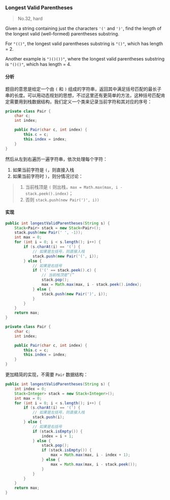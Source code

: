### Longest Valid Parentheses

> No.32, hard

Given a string containing just the characters `'('` and `')'`, find the length of the longest valid (well-formed) parentheses substring.

For `"(()"`, the longest valid parentheses substring is `"()"`, which has length = 2.

Another example is `")()())"`, where the longest valid parentheses substring is `"()()"`, which has length = 4.

#### 分析

题目的意思是给定一个由 `(` 和 `)` 组成的字符串，返回其中满足括号匹配的最长子串的长度。可以用动态规划的思想，不过这里还有更简单的方法，这种括号匹配肯定需要用到栈数据结构，我们定义一个类来记录当前字符和其对应的序号：

```java
private class Pair {
    char c;
    int index;

    public Pair(char c, int index) {
        this.c = c;
        this.index = index;
    }
}
```

然后从左到右遍历一遍字符串，依次处理每个字符：

1. 如果当前字符是 `(`，则直接入栈
2. 如果当前字符时 `)`，则分情况讨论：
> 1. 当前栈顶是 `(` 则出栈，`max = Math.max(max, i - stack.peek().index)`；
> 2. 否则 `stack.push(new Pair(')', i))`

#### 实现

```java
public int longestValidParentheses(String s) {
    Stack<Pair> stack = new Stack<Pair>();
    stack.push(new Pair(' ', -1));
    int max = 0;
    for (int i = 0; i < s.length(); i++) {
        if (s.charAt(i) == '(') {
            // 如果是左括号，则直接入栈
            stack.push(new Pair('(', i));
        } else {
            // 如果是右括号
            if ('(' == stack.peek().c) {
                // 当前栈顶是“(”
                stack.pop();
                max = Math.max(max, i - stack.peek().index);
            } else {
                stack.push(new Pair(')', i));
            }
        }
    }
    return max;
}

private class Pair {
    char c;
    int index;

    public Pair(char c, int index) {
        this.c = c;
        this.index = index;
    }
}
```

更加精简的实现，不需要 `Pair` 数据结构：

```java
public int longestValidParentheses(String s) {
    int index = 0;
    Stack<Integer> stack = new Stack<Integer>();
    int max = 0;
    for (int i = 0; i < s.length(); i++) {
        if (s.charAt(i) == '(') {
            // 如果是左括号，则直接入栈
            stack.push(i);
        } else {
            // 如果是右括号
            if (stack.isEmpty()) {
                index = i + 1;
            } else {
                stack.pop();
                if (stack.isEmpty()) {
                    max = Math.max(max, i - index + 1);
                } else {
                    max = Math.max(max, i - stack.peek());
                }
            }
        }
    }
    return max;
}
```